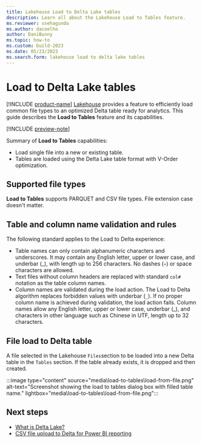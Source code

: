 ```yaml
---
title: Lakehouse Load to Delta Lake tables
description: Learn all about the Lakehouse Load to Tables feature.
ms.reviewer: snehagunda
ms.author: dacoelho
author: DaniBunny
ms.topic: how-to
ms.custom: build-2023
ms.date: 05/23/2023
ms.search.form: lakehouse load to delta lake tables
---
```


# Load to Delta Lake tables

[!INCLUDE [product-name](../includes/product-name.md)] [Lakehouse](lakehouse-overview.md) provides a feature to efficiently load common file types to an optimized Delta table ready for analytics. This guide describes the __Load to Tables__ feature and its capabilities.

[!INCLUDE [preview-note](../includes/preview-note.md)]

Summary of __Load to Tables__ capabilities:

* Load single file into a new or existing table.
* Tables are loaded using the Delta Lake table format with V-Order optimization.

## Supported file types

__Load to Tables__ supports PARQUET and CSV file types. File extension case doesn't matter.

## Table and column name validation and rules

The following standard applies to the Load to Delta experience:

* Table names can only contain alphanumeric characters and underscores. It may contain any English letter, upper or lower case, and underbar (_), with length up to 256 characters. No dashes (__```-```__) or space characters are allowed.
* Text files without column headers are replaced with standard ```col#``` notation as the table column names.
* Column names are validated during the load action. The Load to Delta algorithm replaces forbidden values with underbar (```_```). If no proper column name is achieved during validation, the load action fails. Column names allow any English letter, upper or lower case, underbar (_), and characters in other language such as Chinese in UTF, length up to 32 characters.

## File load to Delta table

A file selected in the Lakehouse ```Files```section to be loaded into a new Delta table in the ```Tables``` section. If the table already exists, it is dropped and then created.

   :::image type="content" source="media\load-to-tables\load-from-file.png" alt-text="Screenshot showing the load to tables dialog box with filled table name." lightbox="media\load-to-tables\load-from-file.png":::

## Next steps

- [What is Delta Lake?](/azure/synapse-analytics/spark/apache-spark-what-is-delta-lake)
- [CSV file upload to Delta for Power BI reporting](get-started-csv-upload.md)
